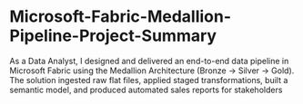 # Microsoft-Fabric-Medallion-Pipeline-Project-Summary
As a Data Analyst, I designed and delivered an end-to-end data pipeline in Microsoft Fabric using the Medallion Architecture (Bronze → Silver → Gold). The solution ingested raw flat files, applied staged transformations, built a semantic model, and produced automated sales reports for stakeholders
